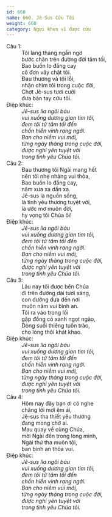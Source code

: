 ```yaml
---
id: 660
name: 660. Jê-Sus Cứu Tôi
weight: 660
category: Ngợi khen vì được cứu
---
```

<dl><dt>Câu 1:</dt><dd data-verse="1">Tôi lang thang ngẩn ngơ <br/>bước chân trên đường đời tăm tối, <br/>Bao buồn lo đắng cay <br/>cô đơn vây chặt tôi. <br/>Ðau thương và tội lỗi, <br/>nhận chìm tôi trong cuộc đời, <br/>Chợt Jê-sus tươi cười <br/>đưa bàn tay cứu tôi. </dd><dt>Điệp khúc:</dt><dd data-chorus="1"><em>Jê-sus lìa ngôi báu <br/>vui xuống dương gian tìm tôi, <br/>đem tôi từ tăm tối đến <br/>chốn hiển vinh rạng ngời. <br/>Ban cho niềm vui mới, <br/>từng ngày tháng trong cuộc đời, <br/>được nghỉ yên tuyệt vời <br/>trong tình yêu Chúa tôi. </em></dd><dt>Câu 2:</dt><dd data-verse="2">Ðau thương tôi Ngài mang hết <br/>nên tôi nhẹ nhàng vui thỏa, <br/>Bao buồn lo đắng cay, <br/>năm xưa xa dần xa. <br/>Jê-sus là nguồn sống, <br/>là tình yêu thương tuyệt vời, <br/>là ước mơ muôn đời, <br/>hy vọng tôi Chúa ôi! </dd><dt>Điệp khúc:</dt><dd data-chorus="1"><em>Jê-sus lìa ngôi báu <br/>vui xuống dương gian tìm tôi, <br/>đem tôi từ tăm tối đến <br/>chốn hiển vinh rạng ngời. <br/>Ban cho niềm vui mới, <br/>từng ngày tháng trong cuộc đời, <br/>được nghỉ yên tuyệt vời <br/>trong tình yêu Chúa tôi. </em></dd><dt>Câu 3:</dt><dd data-verse="3">Lâu nay tôi được bên Chúa <br/>đi trên đường dài tươi sáng, <br/>con đường đưa đến nơi <br/>muôn năm vui bình an. <br/>Tôi ra vào trong lối <br/>gặp đồng cỏ xanh ngọt ngào, <br/>Dòng suối thiêng tuôn trào, <br/>cho lòng thôi khát khao. </dd><dt>Điệp khúc:</dt><dd data-chorus="1"><em>Jê-sus lìa ngôi báu <br/>vui xuống dương gian tìm tôi, <br/>đem tôi từ tăm tối đến <br/>chốn hiển vinh rạng ngời. <br/>Ban cho niềm vui mới, <br/>từng ngày tháng trong cuộc đời, <br/>được nghỉ yên tuyệt vời <br/>trong tình yêu Chúa tôi. </em></dd><dt>Câu 4:</dt><dd data-verse="4">Hôm nay đây bạn ơi có nghe <br/>chăng lời mời êm ái, <br/>Jê-sus tha thiết yêu thương <br/>đang mong chờ ai. <br/>Mau quay về cùng Chúa, <br/>mời Ngài đến trong lòng mình, <br/>Ngài thứ tha muôn tội, <br/>ban bình an thỏa vui. </dd><dt>Điệp khúc:</dt><dd data-chorus="1"><em>Jê-sus lìa ngôi báu <br/>vui xuống dương gian tìm tôi, <br/>đem tôi từ tăm tối đến <br/>chốn hiển vinh rạng ngời. <br/>Ban cho niềm vui mới, <br/>từng ngày tháng trong cuộc đời, <br/>được nghỉ yên tuyệt vời <br/>trong tình yêu Chúa tôi. </em></dd></dl>

